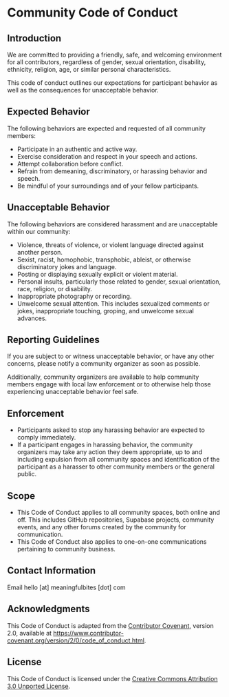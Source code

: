 # Community Code of Conduct

## Introduction

We are committed to providing a friendly, safe, and welcoming environment for all contributors, regardless of gender, sexual orientation, disability, ethnicity, religion, age, or similar personal characteristics.

This code of conduct outlines our expectations for participant behavior as well as the consequences for unacceptable behavior.

## Expected Behavior

The following behaviors are expected and requested of all community members:

- Participate in an authentic and active way.
- Exercise consideration and respect in your speech and actions.
- Attempt collaboration before conflict.
- Refrain from demeaning, discriminatory, or harassing behavior and speech.
- Be mindful of your surroundings and of your fellow participants.

## Unacceptable Behavior

The following behaviors are considered harassment and are unacceptable within our community:

- Violence, threats of violence, or violent language directed against another person.
- Sexist, racist, homophobic, transphobic, ableist, or otherwise discriminatory jokes and language.
- Posting or displaying sexually explicit or violent material.
- Personal insults, particularly those related to gender, sexual orientation, race, religion, or disability.
- Inappropriate photography or recording.
- Unwelcome sexual attention. This includes sexualized comments or jokes, inappropriate touching, groping, and unwelcome sexual advances.

## Reporting Guidelines

If you are subject to or witness unacceptable behavior, or have any other concerns, please notify a community organizer as soon as possible.

Additionally, community organizers are available to help community members engage with local law enforcement or to otherwise help those experiencing unacceptable behavior feel safe.

## Enforcement

- Participants asked to stop any harassing behavior are expected to comply immediately.
- If a participant engages in harassing behavior, the community organizers may take any action they deem appropriate, up to and including expulsion from all community spaces and identification of the participant as a harasser to other community members or the general public.

## Scope

- This Code of Conduct applies to all community spaces, both online and off. This includes GitHub repositories, Supabase projects, community events, and any other forums created by the community for communication. 
- This Code of Conduct also applies to one-on-one communications pertaining to community business.

## Contact Information

Email hello [at] meaningfulbites [dot] com

## Acknowledgments

This Code of Conduct is adapted from the [Contributor Covenant](https://www.contributor-covenant.org/), version 2.0, available at https://www.contributor-covenant.org/version/2/0/code_of_conduct.html.

## License

This Code of Conduct is licensed under the [Creative Commons Attribution 3.0 Unported License](https://creativecommons.org/licenses/by/3.0/).